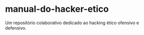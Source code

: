 # manual-do-hacker-etico
Um repositório colaborativo dedicado ao hacking ético ofensivo e defensivo.
